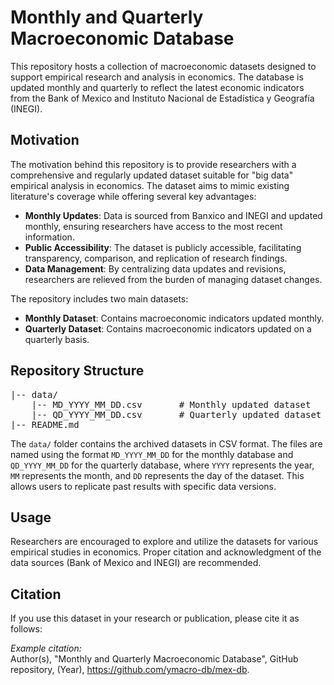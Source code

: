 <!DOCTYPE html>
<html>
<head>
    <title>Monthly and Quarterly Mexican Macroeconomic Database</title>
</head>
<body>

<h1>Monthly and Quarterly Macroeconomic Database</h1>

<p>This repository hosts a collection of macroeconomic datasets designed to support empirical research and analysis in economics. The database is updated monthly and quarterly to reflect the latest economic indicators from the Bank of Mexico and Instituto Nacional de Estadística y Geografía (INEGI).</p>

<h2>Motivation</h2>

<p>The motivation behind this repository is to provide researchers with a comprehensive and regularly updated dataset suitable for "big data" empirical analysis in economics. The dataset aims to mimic existing literature's coverage while offering several key advantages:</p>

<ul>
    <li><strong>Monthly Updates</strong>: Data is sourced from Banxico and INEGI and updated monthly, ensuring researchers have access to the most recent information.</li>
    <li><strong>Public Accessibility</strong>: The dataset is publicly accessible, facilitating transparency, comparison, and replication of research findings.</li>
    <li><strong>Data Management</strong>: By centralizing data updates and revisions, researchers are relieved from the burden of managing dataset changes.</li>
</ul>

<p>The repository includes two main datasets:</p>
<ul>
    <li><strong>Monthly Dataset</strong>: Contains macroeconomic indicators updated monthly.</li>
    <li><strong>Quarterly Dataset</strong>: Contains macroeconomic indicators updated on a quarterly basis.</li>
</ul>

<h2>Repository Structure</h2>

<pre>
|-- data/
    |-- MD_YYYY_MM_DD.csv       # Monthly updated dataset
    |-- QD_YYYY_MM_DD.csv       # Quarterly updated dataset
|-- README.md                   
</pre>

<p>The <code>data/</code> folder contains the archived datasets in CSV format. The files are named using the format <code>MD_YYYY_MM_DD</code> for the monthly database and <code>QD_YYYY_MM_DD</code> for the quarterly database, where <code>YYYY</code> represents the year, <code>MM</code> represents the month, and <code>DD</code> represents the day of the dataset. This allows users to replicate past results with specific data versions.</p>

<h2>Usage</h2>

<p>Researchers are encouraged to explore and utilize the datasets for various empirical studies in economics. Proper citation and acknowledgment of the data sources (Bank of Mexico and INEGI) are recommended.</p>

<h2>Citation</h2>

<p>If you use this dataset in your research or publication, please cite it as follows:</p>

<p><em>Example citation:</em><br>
Author(s), "Monthly and Quarterly Macroeconomic Database", GitHub repository, (Year), <a href="https://github.com/ymacro-db/mex-db">https://github.com/ymacro-db/mex-db</a>.</p>

</body>
</html>
